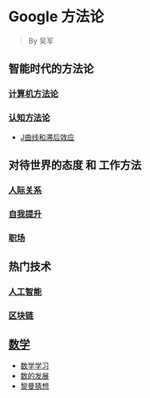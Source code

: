 # Google 方法论 
> By 吴军

## 智能时代的方法论
### [计算机方法论]()

### [认知方法论]()
* [J曲线和滞后效应](cognitive/histeresis-effect.md)

## 对待世界的态度 和 工作方法
### [人际关系](interpersonal-relationships/interpersonal-relationships.md)
### [自我提升]()
### [职场]()

## 热门技术
### [人工智能]()

### [区块链]()

## [数学](mathematics.md)
* [数学学习](math/math_study.md)
* [数的发展](math/number_development.md)
* [黎曼猜想](math/riemann-hypothesis.md)
